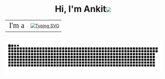 <h1 align="center">Hi, I'm Ankit<img src="https://media.giphy.com/media/hvRJCLFzcasrR4ia7z/giphy.gif" width="35"></h1>
<table align="center" style="border-collapse: collapse; border: none;">
  <tr style="border: none;">
    <td style="font-size: 25px; font-family: Montserrat; vertical-align: middle; border: none;">
      I'm a
    </td>
    <td style="border: none; vertical-align: middle;">
      <a href="https://git.io/typing-svg">
        <img src="https://readme-typing-svg.herokuapp.com?font=Montserrat&size=25&duration=4000&pause=1000&center=true&vCenter=true&width=210&height=40&lines=Engineer;Learner;Tech-Enthusiast;Problem-Solver" alt="Typing SVG" />
      </a>
    </td>
  </tr>
</table>

<br>

<picture>
  <source media="(prefers-color-scheme: dark)" srcset="https://raw.githubusercontent.com/Ankit-OO7/Ankit-OO7/output/github-snake-dark.svg" />
  <source media="(prefers-color-scheme: light)" srcset="https://raw.githubusercontent.com/Ankit-OO7/Ankit-OO7/output/github-snake.svg" />
  <img alt="github-snake" src="https://raw.githubusercontent.com/Ankit-OO7/Ankit-OO7/output/github-snake.svg" />
</picture>
